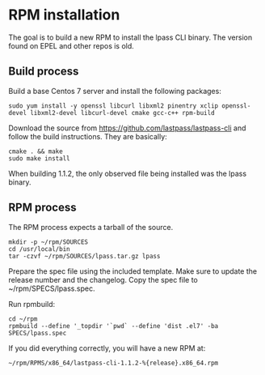 # RPM installation

The goal is to build a new RPM to install the lpass CLI binary. The version found on EPEL and other repos is old.

## Build process

Build a base Centos 7 server and install the following packages:

```
sudo yum install -y openssl libcurl libxml2 pinentry xclip openssl-devel libxml2-devel libcurl-devel cmake gcc-c++ rpm-build
```

Download the source from https://github.com/lastpass/lastpass-cli and follow the build instructions. They are basically:

```
cmake . && make
sudo make install
```

When building 1.1.2, the only observed file being installed was the lpass binary.

## RPM process

The RPM process expects a tarball of the source. 

```
mkdir -p ~/rpm/SOURCES
cd /usr/local/bin
tar -czvf ~/rpm/SOURCES/lpass.tar.gz lpass
```

Prepare the spec file using the included template. Make sure to update the release number and the changelog. Copy the spec file to ~/rpm/SPECS/lpass.spec.

Run rpmbuild:

```
cd ~/rpm
rpmbuild --define '_topdir '`pwd` --define 'dist .el7' -ba SPECS/lpass.spec
```

If you did everything correctly, you will have a new RPM at:

```
~/rpm/RPMS/x86_64/lastpass-cli-1.1.2-%{release}.x86_64.rpm
```
